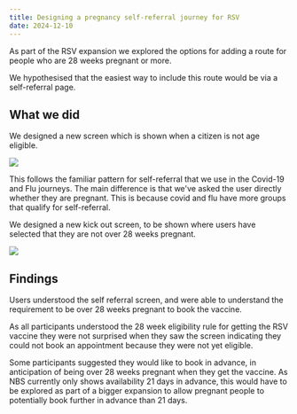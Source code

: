 ```yaml
---
title: Designing a pregnancy self-referral journey for RSV
date: 2024-12-10
---
```


As part of the RSV expansion we explored the options for adding a route for people who are 28 weeks pregnant or more.

We hypothesised that the easiest way to include this route would be via a self-referral page.

## What we did

We designed a new screen which is shown when a citizen is not age eligible.

![](rsvpregsr.png)

This follows the familiar pattern for self-referral that we use in the Covid-19 and Flu journeys. The main difference is that we've asked the user directly whether they are pregnant. This is because covid and flu have more groups that qualify for self-referral.

We designed a new kick out screen, to be shown where users have selected that they are not over 28 weeks pregnant.

![](rsvpregko.png)

## Findings

Users understood the self referral screen, and were able to understand the requirement to be over 28 weeks pregnant to book the vaccine.

As all participants understood the 28 week eligibility rule for getting the RSV vaccine they were not surprised when they saw the screen indicating they could not book an appointment because they were not yet eligible.

Some participants suggested they would like to book in advance, in anticipation of being over 28 weeks pregnant when they get the vaccine. As NBS currently only shows availability 21 days in advance, this would have to be explored as part of a bigger expansion to allow pregnant people to potentially book further in advance than 21 days.
